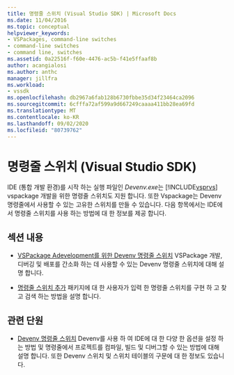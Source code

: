 ```yaml
---
title: 명령줄 스위치 (Visual Studio SDK) | Microsoft Docs
ms.date: 11/04/2016
ms.topic: conceptual
helpviewer_keywords:
- VSPackages, command-line switches
- command-line switches
- command line, switches
ms.assetid: 0a22516f-f60e-4476-ac5b-f41e5ffaaf8b
author: acangialosi
ms.author: anthc
manager: jillfra
ms.workload:
- vssdk
ms.openlocfilehash: db2967a6fab128b6730fbbe35d34f23464ca2096
ms.sourcegitcommit: 6cfffa72af599a9d667249caaaa411bb28ea69fd
ms.translationtype: MT
ms.contentlocale: ko-KR
ms.lasthandoff: 09/02/2020
ms.locfileid: "80739762"
---
```

# <a name="command-line-switches-visual-studio-sdk"></a>명령줄 스위치 (Visual Studio SDK)
IDE (통합 개발 환경)를 시작 하는 실행 파일인 *Devenv.exe*는 [!INCLUDE[vsprvs](../code-quality/includes/vsprvs_md.md)] vspackage 개발을 위한 명령줄 스위치도 지원 합니다. 또한 Vspackage는 Devenv 명령줄에서 사용할 수 있는 고유한 스위치를 만들 수 있습니다. 다음 항목에서는 IDE에서 명령줄 스위치를 사용 하는 방법에 대 한 정보를 제공 합니다.

## <a name="in-this-section"></a>섹션 내용
- [VSPackage Adevelopment를 위한 Devenv 명령줄 스위치](../extensibility/devenv-command-line-switches-for-vspackage-development.md) VSPackage 개발, 디버깅 및 배포를 간소화 하는 데 사용할 수 있는 Devenv 명령줄 스위치에 대해 설명 합니다.

- [명령줄 스위치 추가](../extensibility/adding-command-line-switches.md) 패키지에 대 한 사용자가 입력 한 명령줄 스위치를 구현 하 고 찾고 검색 하는 방법을 설명 합니다.

## <a name="related-sections"></a>관련 단원
- [Devenv 명령줄 스위치](../ide/reference/devenv-command-line-switches.md) Devenv를 사용 하 여 IDE에 대 한 다양 한 옵션을 설정 하는 방법 및 명령줄에서 프로젝트를 컴파일, 빌드 및 디버그할 수 있는 방법에 대해 설명 합니다. 또한 Devenv 스위치 및 스위치 테이블의 구문에 대 한 정보도 있습니다.

